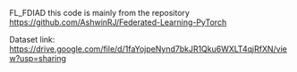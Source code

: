  FL_FDIAD
this code is mainly from the repository https://github.com/AshwinRJ/Federated-Learning-PyTorch

Dataset link: https://drive.google.com/file/d/1faYojpeNynd7bkJR1Qku6WXLT4qjRfXN/view?usp=sharing
